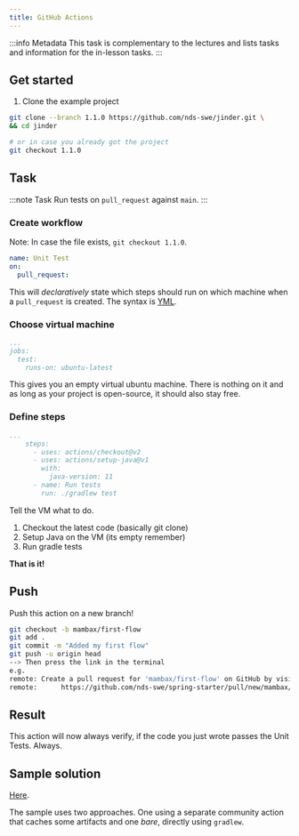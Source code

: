 ```yaml
---
title: GitHub Actions
---
```


:::info Metadata
This task is complementary to the lectures and lists tasks and information for the in-lesson tasks.
:::


## Get started

1. Clone the example project
```bash
git clone --branch 1.1.0 https://github.com/nds-swe/jinder.git \
&& cd jinder

# or in case you already got the project
git checkout 1.1.0
```

## Task
:::note Task
Run tests on `pull_request` against `main`.
:::

### Create workflow

Note: In case the file exists, `git checkout 1.1.0`.

```yml title=".github/workflows/test_push.yml"
name: Unit Test
on:
  pull_request:
```

This will _declaratively_  state which steps should run on which machine when a `pull_request` is created. The syntax is [YML](https://yaml.org/).

### Choose virtual machine

```yml title=".github/workflows/test_push.yml"
...
jobs:
  test:
    runs-on: ubuntu-latest
```

This gives you an empty virtual ubuntu machine. There is nothing on it and as long as your project is open-source, it should also stay free.

### Define steps

```yml title=".github/workflows/test_push.yml"
...
    steps:
      - uses: actions/checkout@v2
      - uses: actions/setup-java@v1
        with:
          java-version: 11
      - name: Run tests
        run: ./gradlew test
```

Tell the VM what to do.

1. Checkout the latest code (basically git clone)
2. Setup Java on the VM (its empty remember)
3. Run gradle tests

**That is it!**

## Push
Push this action on a new branch!

```bash
git checkout -b mambax/first-flow
git add .
git commit -m "Added my first flow"
git push -u origin head
--> Then press the link in the terminal
e.g.
remote: Create a pull request for 'mambax/first-flow' on GitHub by visiting:
remote:      https://github.com/nds-swe/spring-starter/pull/new/mambax/first-flow <-- link
```

## Result
This action will now always verify, if the code you just wrote passes the Unit Tests. Always.

## Sample solution
[Here](https://github.com/nds-swe/jinder/blob/2.0.1/.github/workflows/test_push.yml).

The sample uses two approaches. One using a separate community action that caches some artifacts and one _bare_, directly using `gradlew`.
